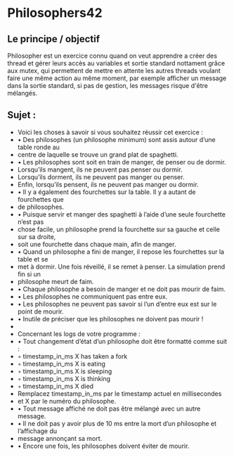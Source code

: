 # Philosophers42

## Le principe / objectif

Philosopher est un exercice connu quand on veut apprendre a créer des thread et gérer leurs accès au variables et sortie standard nottament grâce aux mutex, qui permettent de mettre en attente les autres threads voulant faire une même action au même moment, par exemple afficher un message dans la sortie standard, si pas de gestion, les messages risque d'être mélangés.

## Sujet :
* Voici les choses à savoir si vous souhaitez réussir cet exercice :
* • Des philosophes (un philosophe minimum) sont assis autour d’une table ronde au
* centre de laquelle se trouve un grand plat de spaghetti.
* • Les philosophes sont soit en train de manger, de penser ou de dormir.
* Lorsqu’ils mangent, ils ne peuvent pas penser ou dormir.
* Lorsqu’ils dorment, ils ne peuvent pas manger ou penser.
* Enfin, lorsqu’ils pensent, ils ne peuvent pas manger ou dormir.
* • Il y a également des fourchettes sur la table. Il y a autant de fourchettes que
* de philosophes.
* • Puisque servir et manger des spaghetti à l’aide d’une seule fourchette n’est pas
* chose facile, un philosophe prend la fourchette sur sa gauche et celle sur sa droite,
* soit une fourchette dans chaque main, afin de manger.
* • Quand un philosophe a fini de manger, il repose les fourchettes sur la table et se
* met à dormir. Une fois réveillé, il se remet à penser. La simulation prend fin si un
* philosophe meurt de faim.
* • Chaque philosophe a besoin de manger et ne doit pas mourir de faim.
* • Les philosophes ne communiquent pas entre eux.
* • Les philosophes ne peuvent pas savoir si l’un d’entre eux est sur le point de mourir.
* • Inutile de préciser que les philosophes ne doivent pas mourir !
* 
* Concernant les logs de votre programme :
* • Tout changement d’état d’un philosophe doit être formatté comme suit :
* ◦ timestamp_in_ms X has taken a fork
* ◦ timestamp_in_ms X is eating
* ◦ timestamp_in_ms X is sleeping
* ◦ timestamp_in_ms X is thinking
* ◦ timestamp_in_ms X died
* Remplacez timestamp_in_ms par le timestamp actuel en millisecondes
* et X par le numéro du philosophe.
* • Tout message affiché ne doit pas être mélangé avec un autre message.
* • Il ne doit pas y avoir plus de 10 ms entre la mort d’un philosophe et l’affichage du
* message annonçant sa mort.
* • Encore une fois, les philosophes doivent éviter de mourir.